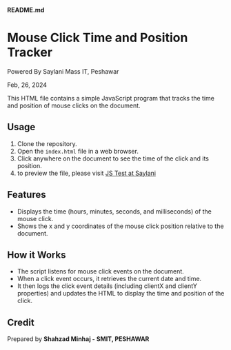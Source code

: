 **README.md**

# Mouse Click Time and Position Tracker

Powered By Saylani Mass IT, Peshawar  

Feb, 26, 2024



This HTML file contains a simple JavaScript program that tracks the time and position of mouse clicks on the document.

## Usage

1. Clone the repository.
2. Open the `index.html` file in a web browser.
3. Click anywhere on the document to see the time of the click and its position.
4. to preview the file, please visit [JS Test at Saylani](https://shahzad-minhaj.github.io/JS-Test/)

## Features

- Displays the time (hours, minutes, seconds, and milliseconds) of the mouse click.
- Shows the x and y coordinates of the mouse click position relative to the document.

## How it Works

- The script listens for mouse click events on the document.
- When a click event occurs, it retrieves the current date and time.
- It then logs the click event details (including clientX and clientY properties) and updates the HTML to display the time and position of the click.

## Credit
 Prepared by __Shahzad Minhaj - SMIT, PESHAWAR__ 
